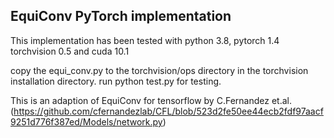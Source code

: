 ## EquiConv PyTorch implementation

This implementation has been tested with python 3.8, pytorch 1.4 torchvision 0.5 and cuda 10.1

copy the equi_conv.py to the torchvision/ops directory in the torchvision installation directory.
run python test.py for testing. 

This is an adaption of EquiConv for tensorflow by C.Fernandez et.al. (https://github.com/cfernandezlab/CFL/blob/523d2fe50ee44ecb2fdf97aacf9251d776f387ed/Models/network.py)

    
